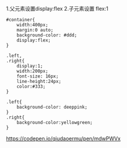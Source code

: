 1.父元素设置display:flex
2.子元素设置 flex:1

```
#container{
	width:400px;
	margin:0 auto;
	background-color: #ddd;
	display:flex;
}

.left,
.right{
	display:1;
	width:200px;
	font-size: 16px;
	line-height:24px;
	color:#333;
}

.left{
	background-color: deeppink;
}
.right{
	background-color:yellowgreen;
}
```
https://codepen.io/qiudaoermu/pen/mdwPWVx
